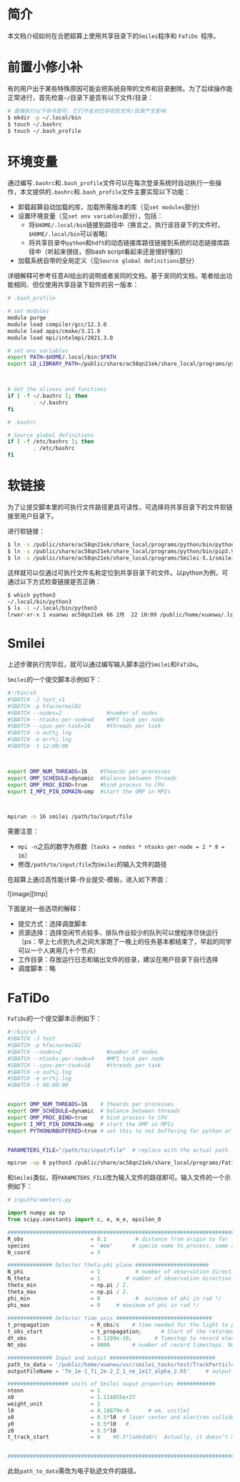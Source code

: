 # 简介

本文档介绍如何在合肥超算上使用共享目录下的`` Smilei ``程序和 ``FaTiDo ``程序。



# 前置小修小补

有的用户出于某些特殊原因可能会把系统自带的文件和目录删除。为了后续操作能正常进行，首先检查`~/`目录下是否有以下文件/目录：

```bash
# 直接执行以下命令即可，它们不会对已存在的文件/目录产生影响
$ mkdir -p ~/.local/bin
$ touch ~/.bashrc
$ touch ~/.bash_profile
```



# 环境变量

通过编写``.bashrc``和``.bash_profile``文件可以在每次登录系统时自动执行一些操作，本文提供的``.bashrc``和``.bash_profile``文件主要实现以下功能：

- 卸载超算自动加载的库，加载所需版本的库（见``set modules``部分）
- 设置环境变量（见``set env variables``部分），包括：
  - 将``$HOME/.local/bin``链接到路径中（换言之，执行该目录下的文件时，``$HOME/.local/bin``可以省略）
  - 将共享目录中``python``和``hdf5``的动态链接库路径链接到系统的动态链接库路径中（听起来很绕，但bash script看起来还是很好懂的）
- 加载系统自带的全局定义（见``Source global definitions``部分）

详细解释可参考任意AI给出的说明或者吴同的文档。基于吴同的文档，笔者给出功能相同、但仅使用共享目录下软件的另一版本：

```bash
# .bash_profile

# set modules
module purge
module load compiler/gcc/12.3.0
module load apps/cmake/3.21.0
module load mpi/intelmpi/2021.3.0

# set env variables
export PATH=$HOME/.local/bin:$PATH
export LD_LIBRARY_PATH=/public/share/ac58qn21ek/share_local/programs/python/lib:/public/share/ac58qn21ek/share_local/programs/hdf5/lib:$LD_LIBRARY_PATH



# Get the aliases and functions
if [ -f ~/.bashrc ]; then
        . ~/.bashrc
fi

```

```bash
# .bashrc

# Source global definitions
if [ -f /etc/bashrc ]; then
        . /etc/bashrc
fi
```





# 软链接

为了让提交脚本里的可执行文件路径更具可读性，可选择将共享目录下的文件软链接至用户目录下。

进行软链接：

```bash
$ ln -s /public/share/ac58qn21ek/share_local/programs/python/bin/python3.9 ~/.local/bin/python3
$ ln -s /public/share/ac58qn21ek/share_local/programs/python/bin/pip3.9 ~/.local/bin/pip3
$ ln -s /public/share/ac58qn21ek/share_local/programs/Smilei-5.1/smilei ~/.local/bin/smilei
```

这样就可以仅通过可执行文件名称定位到共享目录下的文件。以python为例，可通过以下方式检查链接是否正确：

```bash
$ which python3
~/.local/bin/python3
$ ls -l ~/.local/bin/python3
lrwxr-xr-x 1 xuanwu ac58qn21ek 66 2月  22 10:09 /public/home/xuanwu/.local/bin/python3 -> /public/share/ac58qn21ek/share_local/programs/python/bin/python3.9
```



# Smilei

上述步骤执行完毕后，就可以通过编写输入脚本运行``Smilei``和``FaTiDo``。

``Smilei``的一个提交脚本示例如下：

```bash
#!/bin/sh
#SBATCH -J test_v1
#SBATCH -p hfacnormal02
#SBATCH --nodes=2              #number of nodes
#SBATCH --ntasks-per-node=8    #MPI task per node
#SBATCH --cpus-per-task=16     #threads per task
#SBATCH -o out%j.log
#SBATCH -e err%j.log
#SBATCH -t 12:00:00



export OMP_NUM_THREADS=16    #theards per processes
export OMP_SCHEDULE=dynamic  #balance between threads
export OMP_PROC_BIND=true    #bind process to CPU
export I_MPI_PIN_DOMAIN=omp  #start the OMP in MPIs



mpirun -n 16 smilei /path/to/input/file
```

需要注意：

- ``mpi -n``之后的数字为核数（``tasks = nodes * ntasks-per-node = 2 * 8 = 16``）
- 修改``/path/to/input/file``为``Smilei``的输入文件的路径

在超算上通过高性能计算-作业提交-模板，进入如下界面：

![image][tmp]

下面是对一些选项的解释：

- 提交方式：选择调度脚本
- 资源选择：选择空闲节点较多、排队作业较少的队列可以使程序尽快运行（ps：早上七点到九点之间大家跑了一晚上的任务基本都结束了，早起的同学可以一个人爽用几十个节点）
- 工作目录：存放运行日志和输出文件的目录，建议在用户目录下自行选择
- 调度脚本：略



# FaTiDo

``FaTiDo``的一个提交脚本示例如下：

```bash
#!/bin/sh
#SBATCH -J test
#SBATCH -p hfacnormal02
#SBATCH --nodes=2              #number of nodes
#SBATCH --ntasks-per-node=4    #MPI task per node
#SBATCH --cpus-per-task=16     #threads per task
#SBATCH -o out%j.log
#SBATCH -e err%j.log
#SBATCH -t 06:00:00


export OMP_NUM_THREADS=16    # theards per processes
export OMP_SCHEDULE=dynamic  # balance between threads
export OMP_PROC_BIND=true    # bind process to CPU
export I_MPI_PIN_DOMAIN=omp  # start the OMP in MPIs
export PYTHONUNBUFFERED=true # set this to not buffering for python or use python -u ***.py


PARAMETERS_FILE="/path/to/input/file"  # replace with the actual path

mpirun -np 8 python3 /public/share/ac58qn21ek/share_local/programs/Fatido_Smilei/FaTiDo_mpi.py "$PARAMETERS_FILE"
```

和``Smilei``类似，将``PARAMETERS_FILE``改为输入文件的路径即可。输入文件的一个示例如下：

```python
# inputParameters.py

import numpy as np 
from scipy.constants import c, e, m_e, epsilon_0

#############################################################################
R_obs                     = 0.1         # distance from origin to far field detector plane*/
species                   = 'eon'      # specie name to process, same as that defined in FBPIC input script
N_coord                   = 3

############## Detector theta-phi plane #######################
N_phi                     = 1           # number of observation direction along azimuthal direction
N_theta                   = 1        # number of observation direction along radial direction        
theta_min                 = np.pi / 2.
theta_max                 = np.pi / 2.       
phi_min                   = 0           #  minimum of phi in rad */
phi_max                   = 0     # maximum of phi in rad */
 
############## Detector time axis ##############################
t_propagation             = R_obs/c    # time needed for the light to propagate from origin to far field detector plane
t_obs_start               = t_propagation;      # Start of the retarded time Unit:[s].*/
dt_obs                    = 0.1109e-16;       # Timestep to record electrical field, Unit:[s]. This is associated with PI/omega_max */
Nt_obs                    = 9000       # number of record timesteps. Notice users need to make sure  t_start <= >t_part_start-vec{n}*vec{r}/c, t_end >= t_part_end-vec{n}*vec{r}/c, where t_end= t_start+Nt_obs*dt_obs, t_part_start and t_part_end are start time and end time of input trace .

############## Input and output #################################
path_to_data = '/public/home/xuanwu/usr/smilei_tasks/test/TrackParticlesDisordered_eon.h5'             
outputFileName = 'Te_1e-1_Ti_2e-2_Z_1_ne_1e17_alpha_2.h5'     # output far field electric field file

################### units of Smilei ouput properties ############
nteon                     = 1
n0                        = 1.114855e+27
weight_unit               = 1
l0                        = 4.18879e-6      # um, unit[m]
x0                        = 0.5*l0  # laser center and electron collides at 6.4um 
y0                        = 0.5*l0   # 
z0                        = 0.5*l0
t_track_start             = 0    #6.5*lambda0/c  Actually, it doesn’t make sense. The numerical calculation starts from the start time of diag_particle.


#############################################################################
```

此处``path_to_data``需改为电子轨迹文件的路径。

